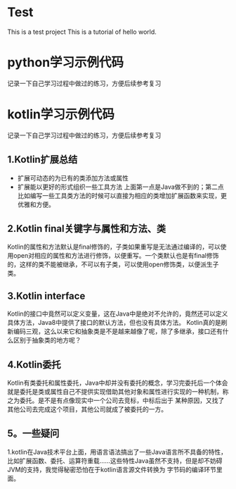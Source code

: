 # Test
This is a test project
This is a tutorial of hello world.

# python学习示例代码
记录一下自己学习过程中做过的练习，方便后续参考复习

# kotlin学习示例代码
记录一下自己学习过程中做过的练习，方便后续参考复习

## 1.Kotlin扩展总结
* 扩展可动态的为已有的类添加方法或属性
* 扩展能以更好的形式组织一些工具方法
上面第一点是Java做不到的；第二点比如编写一些工具类方法的时候可以直接为相应的类增加扩展函数来实现，更优雅和方便。

## 2.Kotlin final关键字与属性和方法、类
Kotlin的属性和方法默认是final修饰的，子类如果重写是无法通过编译的，可以使用open对相应的属性和方法进行修饰，以便重写。一个类默认也是有final修饰的，这样的类不能被继承，不可以有子类，可以使用open修饰类，以便派生子类。

## 3.Kotlin interface
Kotlin的接口中竟然可以定义变量，这在Java中是绝对不允许的，竟然还可以定义具体方法，Java8中提供了接口的默认方法，但也没有具体方法。
Kotlin真的是刷新编码三观，这么以来它和抽象类是不是越来越像了呢，除了多继承，接口还有什么区别于抽象类的地方呢？

## 4.Kotlin委托
Kotlin有类委托和属性委托，Java中却并没有委托的概念，学习完委托后一个体会就是委托是类或属性自己不提供实现借助其他对象和属性进行实现的一种机制，称之为委托。是不是有点像现实中一个公司去竞标，中标后出于
某种原因，又找了其他公司去完成这个项目，其他公司就成了被委托的一方。

## 5。一些疑问
1.kotlin在Java技术平台上面，用语言语法搞出了一些Java语言所不具备的特性，比如扩展函数、委托、运算符重载……这些特性Java虽然不支持，但是却不妨碍JVM的支持，我觉得秘密恐怕在于kotlin语言源文件转换为
字节码的编译环节里面。